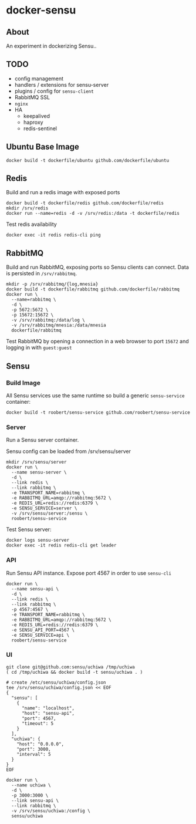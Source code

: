 # docker-sensu

## About

An experiment in dockerizing Sensu..

## TODO

* config management
* handlers / extensions for sensu-server
* plugins / config for `sensu-client`
* RabbitMQ SSL
* `nginx`
* HA
  * keepalived
  * haproxy
  * redis-sentinel

## Ubuntu Base Image

```
docker build -t dockerfile/ubuntu github.com/dockerfile/ubuntu
```

## Redis

Build and run a redis image with exposed ports 

```
docker build -t dockerfile/redis github.com/dockerfile/redis
mkdir /srv/redis
docker run --name=redis -d -v /srv/redis:/data -t dockerfile/redis
```

Test redis availability
```
docker exec -it redis redis-cli ping
```

## RabbitMQ

Build and run RabbitMQ, exposing ports so Sensu clients can connect. Data is persisted in `/srv/rabbitmq`.

```
mkdir -p /srv/rabbitmq/{log,mnesia}
docker build -t dockerfile/rabbitmq github.com/dockerfile/rabbitmq
docker run \
  --name=rabbitmq \
  -d \
  -p 5672:5672 \
  -p 15672:15672 \
  -v /srv/rabbitmq:/data/log \
  -v /srv/rabbitmq/mnesia:/data/mnesia 
  dockerfile/rabbitmq
```

Test RabbitMQ by opening a connection in a web browser to port `15672` and logging in with `guest:guest`

## Sensu

### Build Image

All Sensu services use the same runtime so build a generic `sensu-service` container:

```
docker build -t roobert/sensu-service github.com/roobert/sensu-service
```

### Server

Run a Sensu server container.

Sensu config can be loaded from /srv/sensu/server

```
mkdir /srv/sensu/server
docker run \
  --name sensu-server \
  -d \
  --link redis \
  --link rabbitmq \
  -e TRANSPORT_NAME=rabbitmq \
  -e RABBITMQ_URL=amqp://rabbitmq:5672 \
  -e REDIS_URL=redis://redis:6379 \
  -e SENSU_SERVICE=server \
  -v /srv/sensu/server:/sensu \
  roobert/sensu-service
```

Test Sensu server:
```
docker logs sensu-server
docker exec -it redis redis-cli get leader
```

### API

Run Sensu API instance. Expose port 4567 in order to use `sensu-cli`

```
docker run \
  --name sensu-api \
  -d \
  --link redis \
  --link rabbitmq \
  -p 4567:4567 \
  -e TRANSPORT_NAME=rabbitmq \
  -e RABBITMQ_URL=amqp://rabbitmq:5672 \
  -e REDIS_URL=redis://redis:6379 \
  -e SENSU_API_PORT=4567 \
  -e SENSU_SERVICE=api \
  roobert/sensu-service
```

### UI

```
git clone git@github.com:sensu/uchiwa /tmp/uchiwa
( cd /tmp/uchiwa && docker build -t sensu/uchiwa . )

# create /etc/sensu/uchiwa/config.json
tee /srv/sensu/uchiwa/config.json << EOF
{
  "sensu": [
    {
      "name": "localhost",
      "host": "sensu-api",
      "port": 4567,
      "timeout": 5
    }
  ],
  "uchiwa": {
    "host": "0.0.0.0",
    "port": 3000,
    "interval": 5
  }
}
EOF

docker run \
  --name uchiwa \
  -d \
  -p 3000:3000 \
  --link sensu-api \
  --link rabbitmq \
  -v /srv/sensu/uchiwa:/config \
  sensu/uchiwa
```
